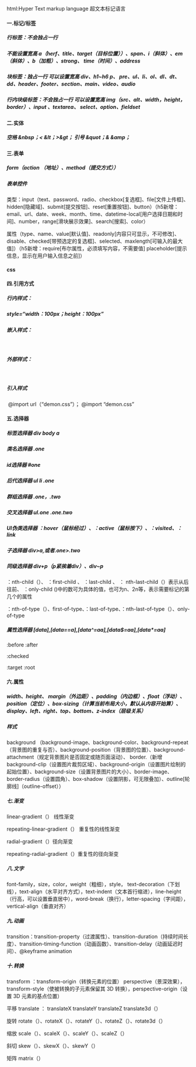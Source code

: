 html:Hyper Text markup language  超文本标记语言

#### 一.标记/标签

##### 行标签：不会独占一行

##### 		不能设置宽高   a（herf、title、target（目标位置））、span、i（斜体）、em（斜体）、b（加粗）、strong、   time（时间）、address

#####   块标签：独占一行  可以设置宽高    div、h1~h6  p、 pre、ul、li、ol、dl、dt、dd、header、footer、section、main、video、audio

#####  行内块级标签：不会独占一行 可以设置宽高    img（src、alt、width，height，border）、input 、textarea、 select、option、fieldset

#### 二.实体

##### 空格 &nbsp；< &lt；>&gt； 引号  &quot；& &amp；

#### 三.表单

##### form（action （地址）、method（提交方式））

##### 表单控件 

类型：input（text、password、radio、checkbox[复选框]、file[文件上传框]、hidden[隐藏域]、submit[提交按钮]、reset[重置按钮]、button）（h5新增：email、url、date、week、month、time、datetime-local[用户选择日期和时间]、number，range[滑块展示效果]、search[搜索]、color）

属性（type、name、value[默认值]、readonly[内容只可显示，不可修改]、disable、checked[带预选定的复选框]、selected、maxlength[可输入的最大值]）（h5新增：require[布尔属性，必须填写内容，不需要值]  placeholder[提示信息，显示在用户输入信息之前]）

#### css

#### 四.引用方式

##### 行内样式：

##### 		style=“width：100px；height：100px”

##### 嵌入样式：

​		<style>.one{width:100px;}</style>

##### 外部样式：

​		<link rel="stylesheet" herf="">

##### 引入样式

​		@import url（“demon.css”）；  @import “demon.css”

#### 五.选择器

##### 标签选择器 div  body a

##### 类名选择器 .one

##### id选择器  #one

##### 后代选择器 ul li    .one

##### 群组选择器 .one，.two

##### 交叉选择器 ul.one     .one.two

##### UI伪类选择器  ：hover（鼠标经过）、：active（鼠标按下）、：visited、：link

##### 子选择器  div>a,或者.one>.two

##### 同级选择器  div+p（p紧挨着div）、div~p

：nth-child（）、 ：first-child 、  ：last-child 、  ： nth-last-child（）表示从后往前、 ：only-child       ()中的数可为具体的值，也可为n、2n等，表示需要标记的第几个的属性

：nth-of-type（）、first-of-type、：last-of-type、：nth-last-of-type（）、only-of-type

##### 属性选择器     [data],[data==a],[data^=aa],[data$=aa],[data*=aa]   

:before     :after

:checked   

:target    :root

#### 六.属性

##### width、height、 margin（外边距）、padding（内边框）、float（浮动）、position（定位）、box-sizing（计算当前布局大小，默认从内容开始算）、display、left、right、top、bottom、z-index（层级关系）

##### 样式   

background （background-image、background-color、background-repeat（背景图的重复与否）、background-position（背景图的位置）、background-attachment（规定背景图片是否固定或随页面滚动）、  border.（新增 background-clip（设置图片裁剪区域）、background-origin（设置图片绘制的起始位置）、background-size（设置背景图片的大小）、border-image、border-radius（设置圆角）、box-shadow（设置阴影，可无限叠加）、outline[轮廓线]（outline-offset））

##### 七.渐变

linear-gradient（） 线性渐变

repeating-linear-gradient（） 重复性的线性渐变

radial-gradient（）径向渐变

repeating-radial-gradient（）重复性的径向渐变

##### 八.文字

font-family，size，color，weight（粗细），style，   text-decoration（下划线），text-align（水平对齐方式），text-indent（文本首行缩进），line-height（行高，可以设置垂直居中），word-break（换行），letter-spacing（字间距），vertical-align（垂直对齐）

##### 九.动画

transition：transition-property（过渡属性）、transition-duration（持续时间长度）、transition-timing-function（动画函数）、transition-delay（动画延迟时间）、@keyframe        animation

##### 十.转换

transform ：transform-origin（转换元素的位置）  perspective（景深效果），transform-style（使被转换的子元素保留其 3D 转换），perspective-origin（设置 3D 元素的基点位置）

平移 translate ： translateX    translateY   translateZ  translate3d（）

 旋转  rotate（）、rotateX（）、rotateY（）、rotateZ（）、rotate3d（）

缩放 scale（）、scaleX（）、scaleY（）、scaleZ（）

斜切  skew（）、skewX（）、skewY（）

矩阵 matrix（）

